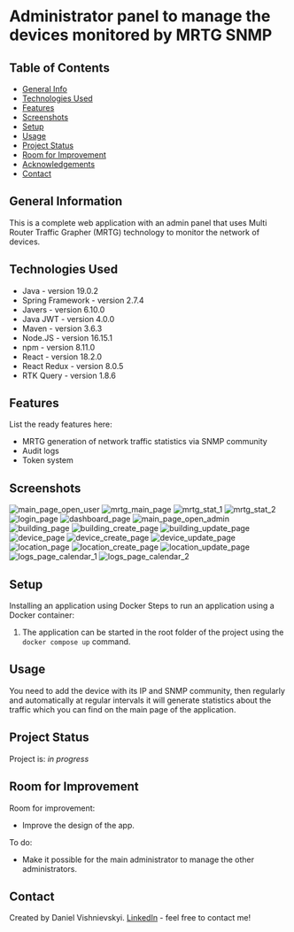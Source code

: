 # Administrator panel to manage the devices monitored by MRTG SNMP

## Table of Contents
* [General Info](#general-information)
* [Technologies Used](#technologies-used)
* [Features](#features)
* [Screenshots](#screenshots)
* [Setup](#setup)
* [Usage](#usage)
* [Project Status](#project-status)
* [Room for Improvement](#room-for-improvement)
* [Acknowledgements](#acknowledgements)
* [Contact](#contact)
<!-- * [License](#license) -->


## General Information
This is a complete web application with an admin panel that uses Multi Router Traffic Grapher (MRTG) technology to monitor the network of devices.  


## Technologies Used
- Java - version 19.0.2
- Spring Framework - version 2.7.4
- Javers - version 6.10.0
- Java JWT - version 4.0.0
- Maven - version 3.6.3
- Node.JS - version 16.15.1
- npm - version 8.11.0
- React - version 18.2.0
- React Redux - version 8.0.5
- RTK Query - version 1.8.6




## Features
List the ready features here:
- MRTG generation of network traffic statistics via SNMP community
- Audit logs
- Token system


## Screenshots
![main_page_open_user](https://github.com/DanielVsh/Admin-panel-monitoring-devices-MRTG-SNMP/assets/103316975/1b3bab34-4821-45dc-b11c-14a38b03d63c)
![mrtg_main_page](https://github.com/DanielVsh/Admin-panel-monitoring-devices-MRTG-SNMP/assets/103316975/5c0994d7-433d-46e6-ac92-1d52fac9cf21)
![mrtg_stat_1](https://github.com/DanielVsh/Admin-panel-monitoring-devices-MRTG-SNMP/assets/103316975/53f0a027-cabb-4297-9dc0-c4a36c86d33a)
![mrtg_stat_2](https://github.com/DanielVsh/Admin-panel-monitoring-devices-MRTG-SNMP/assets/103316975/ad7f5692-b2b4-40f6-a556-46912a106398)
![login_page](https://github.com/DanielVsh/Admin-panel-monitoring-devices-MRTG-SNMP/assets/103316975/9be964f0-cc5d-4ac6-9d19-7943288c68ae)
![dashboard_page](https://github.com/DanielVsh/Admin-panel-monitoring-devices-MRTG-SNMP/assets/103316975/c430199e-bf5c-4349-8551-b2d21ed3cde1)
![main_page_open_admin](https://github.com/DanielVsh/Admin-panel-monitoring-devices-MRTG-SNMP/assets/103316975/e2c35d71-7414-4e39-a88c-4937573e5277)
![building_page](https://github.com/DanielVsh/Admin-panel-monitoring-devices-MRTG-SNMP/assets/103316975/555a6cfc-1ed3-4957-ae34-983a5468e0b8)
![building_create_page](https://github.com/DanielVsh/Admin-panel-monitoring-devices-MRTG-SNMP/assets/103316975/8982cc69-cb27-49f7-9bc8-6f6d2223996a)
![building_update_page](https://github.com/DanielVsh/Admin-panel-monitoring-devices-MRTG-SNMP/assets/103316975/1a457580-8b88-4d6a-aafc-37619ddc48e0)
![device_page](https://github.com/DanielVsh/Admin-panel-monitoring-devices-MRTG-SNMP/assets/103316975/bf7bb550-c324-4e3a-8148-958545ec7eb9)
![device_create_page](https://github.com/DanielVsh/Admin-panel-monitoring-devices-MRTG-SNMP/assets/103316975/6f1ff830-8644-4438-a44f-a8482e68ad0f)
![device_update_page](https://github.com/DanielVsh/Admin-panel-monitoring-devices-MRTG-SNMP/assets/103316975/c823e41a-722e-4b53-8086-5613c08e8e12)
![location_page](https://github.com/DanielVsh/Admin-panel-monitoring-devices-MRTG-SNMP/assets/103316975/d95f9a01-45df-44eb-9333-788a653ecf28)
![location_create_page](https://github.com/DanielVsh/Admin-panel-monitoring-devices-MRTG-SNMP/assets/103316975/d5e3cbdd-4f3a-4331-8cc1-2d53c7667f09)
![location_update_page](https://github.com/DanielVsh/Admin-panel-monitoring-devices-MRTG-SNMP/assets/103316975/b61a21dd-0da2-4040-9bb2-07b09c920662)
![logs_page_calendar_1](https://github.com/DanielVsh/Admin-panel-monitoring-devices-MRTG-SNMP/assets/103316975/52fe0c2b-13a0-44b9-a0c2-8988de692378)
![logs_page_calendar_2](https://github.com/DanielVsh/Admin-panel-monitoring-devices-MRTG-SNMP/assets/103316975/13c409ad-f594-406d-be97-8923c20db016)


## Setup
Installing an application using Docker
Steps to run an application using a Docker container:
   1. The application can be started in the root folder of the project using the `docker compose up` command.


## Usage
You need to add the device with its IP and SNMP community, then regularly and automatically at regular intervals it will generate statistics about the traffic which you can find on the main page of the application.


## Project Status
Project is: _in progress_


## Room for Improvement
Room for improvement:
- Improve the design of the app.


To do:
- Make it possible for the main administrator to manage the other administrators. 



## Contact
Created by Daniel Vishnievskyi. 
[LinkedIn](https://linkedin.com/in/daniel-vishnievskyi) - feel free to contact me!


<!-- Optional -->
<!-- ## License -->
<!-- This project is open source and available under the [... License](). -->

<!-- You don't have to include all sections - just the one's relevant to your project -->
